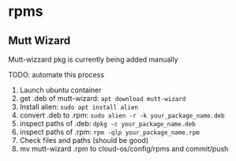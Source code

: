 # rpms

## Mutt Wizard

Mutt-wizzard pkg is currently being added manually

TODO: automate this process

1. Launch ubuntu container
1. get .deb of mutt-wizard: `apt download mutt-wizard`
1. Install alien: `sudo apt install alien`
1. convert .deb to .rpm: `sudo alien -r -k your_package_name.deb`
1. inspect paths of .deb: `dpkg -c your_package_name.deb`
1. inspect paths of .rpm: `rpm -qlp your_package_name.rpm`
1. Check files and paths (should be good)
1. mv mutt-wizard .rpm to cloud-os/config/rpms and commit/push
